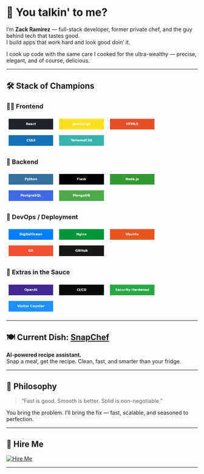 # 👋 You talkin' to me?

I’m **Zack Ramirez** — full-stack developer, former private chef, and the guy behind tech that tastes good.  
I build apps that work hard and look good doin’ it.

I cook up code with the same care I cooked for the ultra-wealthy — precise, elegant, and of course, delicious.

---

## 🛠 Stack of Champions

### 🧑‍💻 Frontend  
<p align="left">
  <img src="https://raw.githubusercontent.com/BobbyDinero/BobbyDinero/main/badges/react.png" alt="React" height="40"/>
  <img src="https://raw.githubusercontent.com/BobbyDinero/BobbyDinero/main/badges/javascript.png" alt="JavaScript" height="40"/>
  <img src="https://raw.githubusercontent.com/BobbyDinero/BobbyDinero/main/badges/html5.png" alt="HTML5" height="40"/>
  <img src="https://raw.githubusercontent.com/BobbyDinero/BobbyDinero/main/badges/css3.png" alt="CSS3" height="40"/>
  <img src="https://raw.githubusercontent.com/BobbyDinero/BobbyDinero/main/badges/tailwindcss.png" alt="TailwindCSS" height="40"/>
</p>

### 🔧 Backend  
<p align="left">
  <img src="https://raw.githubusercontent.com/BobbyDinero/BobbyDinero/main/badges/python.png" alt="Python" height="40"/>
  <img src="https://raw.githubusercontent.com/BobbyDinero/BobbyDinero/main/badges/flask.png" alt="Flask" height="40"/>
  <img src="https://raw.githubusercontent.com/BobbyDinero/BobbyDinero/main/badges/node.js.png" alt="Node.js" height="40"/>
  <img src="https://raw.githubusercontent.com/BobbyDinero/BobbyDinero/main/badges/postgresql.png" alt="PostgreSQL" height="40"/>
  <img src="https://raw.githubusercontent.com/BobbyDinero/BobbyDinero/main/badges/mongodb.png" alt="MongoDB" height="40"/>
</p>

### 🚀 DevOps / Deployment  
<p align="left">
  <img src="https://raw.githubusercontent.com/BobbyDinero/BobbyDinero/main/badges/digitalocean.png" alt="DigitalOcean" height="40"/>
  <img src="https://raw.githubusercontent.com/BobbyDinero/BobbyDinero/main/badges/nginx.png" alt="Nginx" height="40"/>
  <img src="https://raw.githubusercontent.com/BobbyDinero/BobbyDinero/main/badges/ubuntu.png" alt="Ubuntu" height="40"/>
  <img src="https://raw.githubusercontent.com/BobbyDinero/BobbyDinero/main/badges/git.png" alt="Git" height="40"/>
  <img src="https://raw.githubusercontent.com/BobbyDinero/BobbyDinero/main/badges/github.png" alt="GitHub" height="40"/>
</p>

### 🧂 Extras in the Sauce  
<p align="left">
  <img src="https://raw.githubusercontent.com/BobbyDinero/BobbyDinero/main/badges/openai.png" alt="OpenAI" height="40"/>
  <img src="https://raw.githubusercontent.com/BobbyDinero/BobbyDinero/main/badges/ci_cd.png" alt="CI/CD" height="40"/>
  <img src="https://raw.githubusercontent.com/BobbyDinero/BobbyDinero/main/badges/security-hardened.png" alt="Security Hardened" height="40"/>
  <img src="https://raw.githubusercontent.com/BobbyDinero/BobbyDinero/main/badges/visitor_counter.png" alt="Visitor Counter" height="40"/>
</p>

---

## 🍽 Current Dish: [SnapChef](https://snapchefapp.ai)

**AI-powered recipe assistant.**  
Snap a meal, get the recipe. Clean, fast, and smarter than your fridge.

---

## 🧠 Philosophy

> “Fast is good. Smooth is better. Solid is non-negotiable.”

You bring the problem. I’ll bring the fix — fast, scalable, and seasoned to perfection.

---

## 💼 Hire Me

[![Hire Me](https://img.shields.io/badge/Let's%20Talk-Contact%20Me-blue?style=for-the-badge)](mailto:chefzackr@gmail.com)

---
